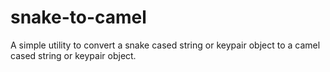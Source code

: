 # snake-to-camel
A simple utility to convert a snake cased string or keypair object to a camel cased string or keypair object.
